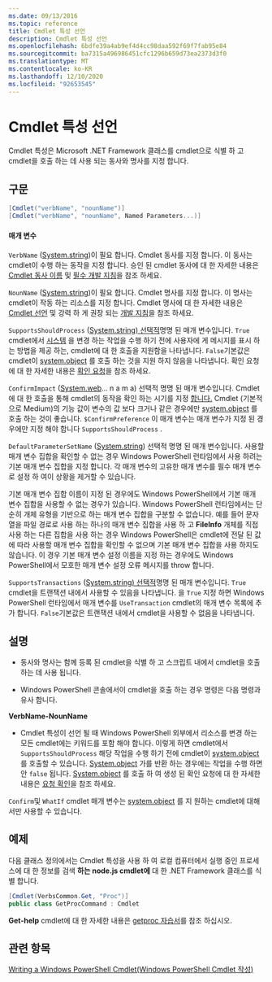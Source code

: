 ```yaml
---
ms.date: 09/13/2016
ms.topic: reference
title: Cmdlet 특성 선언
description: Cmdlet 특성 선언
ms.openlocfilehash: 6bdfe39a4ab9ef4d4cc98daa592f69f7fab95e84
ms.sourcegitcommit: ba7315a496986451cfc1296b659d73ea2373d3f0
ms.translationtype: MT
ms.contentlocale: ko-KR
ms.lasthandoff: 12/10/2020
ms.locfileid: "92653545"
---
```

# <a name="cmdlet-attribute-declaration"></a>Cmdlet 특성 선언

Cmdlet 특성은 Microsoft .NET Framework 클래스를 cmdlet으로 식별 하 고 cmdlet을 호출 하는 데 사용 되는 동사와 명사를 지정 합니다.

## <a name="syntax"></a>구문

```csharp
[Cmdlet("verbName", "nounName")]
[Cmdlet("verbName", "nounName", Named Parameters...)]
```

#### <a name="parameters"></a>매개 변수

`VerbName` ([System.string](/dotnet/api/System.String))이 필요 합니다. Cmdlet 동사를 지정 합니다. 이 동사는 cmdlet이 수행 하는 동작을 지정 합니다. 승인 된 cmdlet 동사에 대 한 자세한 내용은 [Cmdlet 동사 이름](./approved-verbs-for-windows-powershell-commands.md) 및 [필수 개발 지침](./required-development-guidelines.md)을 참조 하세요.

`NounName` ([System.string](/dotnet/api/System.String))이 필요 합니다. Cmdlet 명사를 지정 합니다. 이 명사는 cmdlet이 작동 하는 리소스를 지정 합니다. Cmdlet 명사에 대 한 자세한 내용은 [Cmdlet 선언](./cmdlet-class-declaration.md) 및 강력 하 게 권장 되는 [개발 지침](./strongly-encouraged-development-guidelines.md)을 참조 하세요.

`SupportsShouldProcess` ([System.string) 선택적](/dotnet/api/System.Boolean)명명 된 매개 변수입니다. `True` cmdlet에서 [시스템](/dotnet/api/System.Management.Automation.Cmdlet.ShouldProcess) 을 변경 하는 작업을 수행 하기 전에 사용자에 게 메시지를 표시 하는 방법을 제공 하는, cmdlet에 대 한 호출을 지원함을 나타냅니다. `False`기본값은 cmdlet이 [system.object](/dotnet/api/System.Management.Automation.Cmdlet.ShouldProcess) 를 호출 하는 것을 지원 하지 않음을 나타냅니다. 확인 요청에 대 한 자세한 내용은 [확인 요청](./requesting-confirmation-from-cmdlets.md)을 참조 하세요.

`ConfirmImpact` ([System.web](/dotnet/api/System.Management.Automation.ConfirmImpact)... n a m a) 선택적 명명 된 매개 변수입니다. Cmdlet에 대 한 호출을 통해 cmdlet의 동작을 확인 하는 시기를 지정 [합니다.](/dotnet/api/System.Management.Automation.Cmdlet.ShouldProcess) Cmdlet (기본적으로 Medium)의 기능 값이 변수의 값 보다 크거나 같은 경우에만 [system.object](/dotnet/api/System.Management.Automation.Cmdlet.ShouldProcess) 를 호출 하는 것이 좋습니다. `$ConfirmPreference` 이 매개 변수는 매개 변수가 지정 된 경우에만 지정 해야 합니다 `SupportsShouldProcess` .

`DefaultParameterSetName` ([System.string](/dotnet/api/System.String)) 선택적 명명 된 매개 변수입니다. 사용할 매개 변수 집합을 확인할 수 없는 경우 Windows PowerShell 런타임에서 사용 하려는 기본 매개 변수 집합을 지정 합니다. 각 매개 변수의 고유한 매개 변수를 필수 매개 변수로 설정 하 여이 상황을 제거할 수 있습니다.

기본 매개 변수 집합 이름이 지정 된 경우에도 Windows PowerShell에서 기본 매개 변수 집합을 사용할 수 없는 경우가 있습니다. Windows PowerShell 런타임에서는 단순히 개체 유형을 기반으로 하는 매개 변수 집합을 구분할 수 없습니다. 예를 들어 문자열을 파일 경로로 사용 하는 하나의 매개 변수 집합을 사용 하 고 **FileInfo** 개체를 직접 사용 하는 다른 집합을 사용 하는 경우 Windows PowerShell은 cmdlet에 전달 된 값에 따라 사용할 매개 변수 집합을 확인할 수 없으며 기본 매개 변수 집합을 사용 하지도 않습니다. 이 경우 기본 매개 변수 설정 이름을 지정 하는 경우에도 Windows PowerShell에서 모호한 매개 변수 설정 오류 메시지를 throw 합니다.

`SupportsTransactions` ([System.string) 선택적](/dotnet/api/System.Boolean)명명 된 매개 변수입니다. `True` cmdlet을 트랜잭션 내에서 사용할 수 있음을 나타냅니다. 을 `True` 지정 하면 Windows PowerShell 런타임에서 매개 변수를 `UseTransaction` cmdlet의 매개 변수 목록에 추가 합니다. `False`기본값은 트랜잭션 내에서 cmdlet을 사용할 수 없음을 나타냅니다.

## <a name="remarks"></a>설명

- 동사와 명사는 함께 등록 된 cmdlet을 식별 하 고 스크립트 내에서 cmdlet을 호출 하는 데 사용 됩니다.

- Windows PowerShell 콘솔에서이 cmdlet을 호출 하는 경우 명령은 다음 명령과 유사 합니다.

**VerbName-NounName**

- Cmdlet 특성이 선언 될 때 Windows PowerShell 외부에서 리소스를 변경 하는 모든 cmdlet에는 키워드를 포함 해야 합니다. 이렇게 하면 cmdlet에서 `SupportsShouldProcess` 해당 작업을 수행 하기 전에 cmdlet이 [system.object](/dotnet/api/System.Management.Automation.Cmdlet.ShouldProcess) 를 호출할 수 있습니다. [System.object](/dotnet/api/System.Management.Automation.Cmdlet.ShouldProcess) 가를 반환 하는 경우에는 작업을 수행 하면 안 `false` 됩니다. [System.object](/dotnet/api/System.Management.Automation.Cmdlet.ShouldProcess) 를 호출 하 여 생성 된 확인 요청에 대 한 자세한 내용은 [요청 확인](./requesting-confirmation-from-cmdlets.md)을 참조 하세요.

`Confirm`및 `WhatIf` cmdlet 매개 변수는 [system.object](/dotnet/api/System.Management.Automation.Cmdlet.ShouldProcess) 를 지 원하는 cmdlet에 대해서만 사용할 수 있습니다.

## <a name="example"></a>예제

다음 클래스 정의에서는 Cmdlet 특성을 사용 하 여 로컬 컴퓨터에서 실행 중인 프로세스에 대 한 정보를 검색 **하는 node.js cmdlet에** 대 한 .NET Framework 클래스를 식별 합니다.

```csharp
[Cmdlet(VerbsCommon.Get, "Proc")]
public class GetProcCommand : Cmdlet
```

**Get-help** cmdlet에 대 한 자세한 내용은 [getproc 자습서](./getproc-tutorial.md)를 참조 하십시오.

## <a name="see-also"></a>관련 항목

[Writing a Windows PowerShell Cmdlet(Windows PowerShell Cmdlet 작성)](./writing-a-windows-powershell-cmdlet.md)
